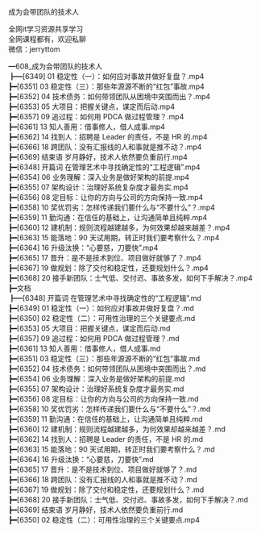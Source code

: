 成为会带团队的技术人

全网it学习资源共享学习<br>全网课程都有，欢迎私聊<br>微信：jerryttom<br>

━608_成为会带团队的技术人<br> ┣━[6349] 01 稳定性（一）：如何应对事故并做好复盘？.mp4<br> ┣━[6351] 03 稳定性（三）：那些年源源不断的“红包”事故.mp4<br> ┣━[6352] 04 技术债务：如何带领团队从困境中突围而出？.mp4<br> ┣━[6353] 05 大项目：把握关键点，谋定而后动.mp4<br> ┣━[6357] 09 追过程：如何用 PDCA 做过程管理？.mp4<br> ┣━[6361] 13 知人善用：借事修人，借人成事.mp4<br> ┣━[6362] 14 找到人：招聘是 Leader 的责任，不是 HR 的.mp4<br> ┣━[6366] 18 跨团队：没有汇报线的人和事就是推不动？.mp4<br> ┣━[6369] 结束语 岁月静好，技术人依然要负重前行.mp4<br> ┣━[6348] 开篇词 在管理艺术中寻找确定性的“工程逻辑”.mp4<br> ┣━[6354] 06 业务理解：深入业务是做好架构的前提.mp4<br> ┣━[6355] 07 架构设计：治理好系统复杂度才最务实.mp4<br> ┣━[6356] 08 定目标：让你的方向与公司的方向保持一致.mp4<br> ┣━[6358] 10 奖优罚劣：怎样传递我们要什么与“不要什么”？.mp4<br> ┣━[6359] 11 勤沟通：在信任的基础上，让沟通简单且纯粹.mp4<br> ┣━[6360] 12 建机制：规则流程越建越多，为何效果却越来越差？.mp4<br> ┣━[6363] 15 能落地：90 天试用期，转正时我们要考察什么？.mp4<br> ┣━[6364] 16 升级汰换：“心要慈，刀要快”.mp4<br> ┣━[6365] 17 晋升：是不是技术到位、项目做好就够了？.mp4<br> ┣━[6367] 19 做规划：除了交付和稳定性，还要规划什么？.mp4<br> ┣━[6368] 20 接手新团队：士气低、交付迟、事故多发，如何下手解决？.mp4<br> ┣━文档<br> ┣━[6348] 开篇词 在管理艺术中寻找确定性的“工程逻辑”.md<br> ┣━[6349] 01 稳定性（一）：如何应对事故并做好复盘？.md<br> ┣━[6350] 02 稳定性（二）：可用性治理的三个关键要点.md<br> ┣━[6353] 05 大项目：把握关键点，谋定而后动.md<br> ┣━[6357] 09 追过程：如何用 PDCA 做过程管理？.md<br> ┣━[6361] 13 知人善用：借事修人，借人成事.md<br> ┣━[6351] 03 稳定性（三）：那些年源源不断的“红包”事故.md<br> ┣━[6352] 04 技术债务：如何带领团队从困境中突围而出？.md<br> ┣━[6354] 06 业务理解：深入业务是做好架构的前提.md<br> ┣━[6355] 07 架构设计：治理好系统复杂度才最务实.md<br> ┣━[6356] 08 定目标：让你的方向与公司的方向保持一致.md<br> ┣━[6358] 10 奖优罚劣：怎样传递我们要什么与“不要什么”？.md<br> ┣━[6359] 11 勤沟通：在信任的基础上，让沟通简单且纯粹.md<br> ┣━[6360] 12 建机制：规则流程越建越多，为何效果却越来越差？.md<br> ┣━[6362] 14 找到人：招聘是 Leader 的责任，不是 HR 的.md<br> ┣━[6363] 15 能落地：90 天试用期，转正时我们要考察什么？.md<br> ┣━[6364] 16 升级汰换：“心要慈，刀要快”.md<br> ┣━[6365] 17 晋升：是不是技术到位、项目做好就够了？.md<br> ┣━[6366] 18 跨团队：没有汇报线的人和事就是推不动？.md<br> ┣━[6367] 19 做规划：除了交付和稳定性，还要规划什么？.md<br> ┣━[6368] 20 接手新团队：士气低、交付迟、事故多发，如何下手解决？.md<br> ┣━[6369] 结束语 岁月静好，技术人依然要负重前行.md<br> ┣━[6350] 02 稳定性（二）：可用性治理的三个关键要点.mp4